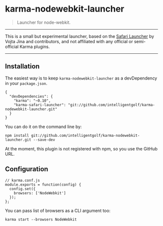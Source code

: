 # karma-nodewebkit-launcher

> Launcher for node-webkit. 

---

This is a small but experimental launcher, based on the [Safari Launcher](https://github.com/karma-runner/karma-safari-launcher) by Vojta Jina and contributors, and not affiliated with any official or semi-official Karma plugins.

---


## Installation

The easiest way is to keep `karma-nodewebkit-launcher` as a devDependency in your `package.json`.


    {
      "devDependencies": {
        "karma": "~0.10",
        "karma-safari-launcher": "git://github.com/intelligentgolf/karma-nodewebkit-launcher.git"
      }
    }


You can do it on the command line by:

    npm install git://github.com/intelligentgolf/karma-nodewebkit-launcher.git --save-dev

At the moment, this plugin is not registered with npm, so you use the GitHub URL.

## Configuration

    // karma.conf.js
    module.exports = function(config) {
      config.set({
        browsers: ['NodeWebkit']
      });
    };


You can pass list of browsers as a CLI argument too:

    karma start --browsers NodeWebkit

